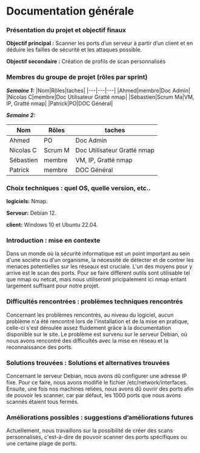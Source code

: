 # Documentation générale 
### Présentation du projet et objectif finaux 
 **Objectif principal :**
Scanner les ports d’un serveur à partir d’un client et en déduire les failles de sécurité et les attaques possible. 

 **Objectif secondaire :**
Création de profils de scan personnalisés
### Membres du groupe de projet (rôles par sprint) 
***Semaine 1:*** 
|Nom|Rôles|taches|
|---|---|---|
|Ahmed|membre|Doc Admin|
|Nicolas C|membre|Doc Utilisateur Gratté nmap|
|Sébastien|Scrum Ma|VM, IP, Gratté nmap|
|Patrick|PO|DOC Général| 

***Semaine 2:***

|Nom|Rôles|taches|
|---|---|---|
|Ahmed|PO|Doc Admin|
|Nicolas C|Scrum M|Doc Utilisateur Gratté nmap|
|Sébastien|membre|VM, IP, Gratté nmap|
|Patrick|membre|DOC Général| 

### Choix techniques : quel OS, quelle version, etc.. 
**logiciels:** Nmap.

**Serveur:** Debian 12.

**client:** Windows 10 et Ubuntu 22.04.

### Introduction : mise en contexte  
Dans un monde où la sécurité informatique est un point important au sein d'une sociéte ou d'un organisme, la nécessité de détecter et de contrer les menaces potentielles sur les réseaux est cruciale. L'un des moyens pour y arrive est le scan des ports. Pour se faire different outils sont utilisable tel que nmap ou netcat, mais nous utiliseront pricipalement ici nmap entant largement suffisant pour notre projet.

### Difficultés rencontrées : problèmes techniques rencontrés 
Concernant les problèmes rencontrés, au niveau du logiciel, aucun problème n'a été rencontré lors de l'installation et de la mise en pratique, celle-ci s'est déroulée assez fluidement grâce à la documentation disponible sur le site. Le problème est survenu sur le serveur Debian, où nous avons rencontré des difficultés avec la mise en réseau et la reconnaissance des ports.

### Solutions trouvées : Solutions et alternatives trouvées 
Concernant le serveur Debian, nous avons dû configurer une adresse IP fixe. Pour ce faire, nous avons modifié le fichier /etc/network/interfaces. Ensuite, une fois nos machines reliées, nous avons dû ouvrir des ports afin de pouvoir les scanner, car par défaut, les 1000 ports que nous avons scannés étaient tous fermés.
### Améliorations possibles : suggestions d’améliorations futures 
Actuellement, nous travaillons sur la possibilité de créer des scans personnalisés, c'est-à-dire de pouvoir scanner des ports spécifiques ou une certaine plage de ports.
